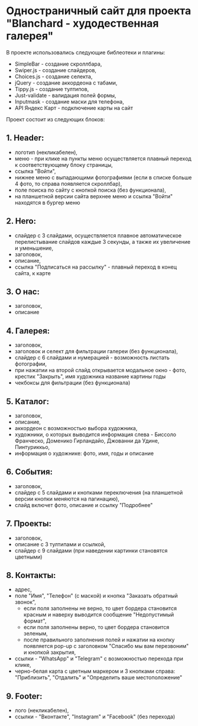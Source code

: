# Одностраничный сайт для проекта "Blanchard - худодественная галерея"

В проекте использовались следующие библеотеки и плагины:
- SimpleBar - создание скроллбара,
- Swiper.js - создание слайдеров,
- Choices.js - создание селекта,
- jQuery - создание аккордеона с табами,
- Tippy.js - создание тултипов,
- Just-validate - валидация полей формы,
- Inputmask - создание маски для телефона,
- API Яндекс Карт - подключение карты на сайт

Проект состоит из следующих блоков:

## 1. Header:
- логотип (некликабелен),
- меню - при клике на пункты меню осуществляется плавный переход к соответствующему блоку страницы,
- ссылка "Войти",
- нижнее меню с выпадающими фотографиями (если в списке больше 4 фото, то справа появляется скроллбар),
- поле поиска по сайту с кнопкой поиска (без функционала),
- на планшетной версии сайта верхнее меню и ссылка "Войти" находятся в бургер меню

## 2. Hero:
- слайдер с 3 слайдами, осуществляется плавное автоматическое перелистывание слайдов каждые 3 секунды, а также их увеличение и уменьшение,
- заголовок,
- описание,
- ссылка "Подписаться на рассылку" - плавный переход в конец сайта, к карте

## 3. О нас:
- заголовок,
- описание

## 4. Галерея:
- заголовок,
- заголовок и селект для фильтрации галереи (без функционала),
- слайдер с 6 слайдами и нумерацией - возможность листать фотографии,
- при нажатии на второй слайд открывается модальное окно - фото, крестик "Закрыть", имя художника название картины годы
- чекбоксы для фильтрации (без функционала)

## 5. Каталог:
- заголовок,
- описание,
- аккордеон с возможностью выбора художника,
- художники, о которых выводится информация слева - Биссоло Франческо, Доменико Гирландайо, Джованни да Удине, Пинтуриккьо,
- информация о художнике: фото, имя, годы и описание

## 6. События:
- заголовок,
- слайдер с 5 слайдами и кнопками переключения (на планшетной версии кнопки меняются на пагинацию),
- слайд включет фото, описание и ссылку "Подробнее"

## 7. Проекты:
- заголовок,
- описание с 3 тултипами и ссылкой,
- слайдер с 9 слайдами (при наведении картинки становятся цветными)

## 8. Контакты:
- адрес,
- поле "Имя", "Телефон" (с маской) и кнопка "Заказать обратный звонок",
  - если поля заполнены не верно, то цвет бордера становится красным и наверху выводится сообщение "Недопустимый формат",
  - если поля заполнены верно, то цвет бордера становится зеленым,
  - после правильного заполнения полей и нажатии на кнопку появляется pop-up с заголовком "Спасибо мы вам перезвоним" и кнопкой закрытия,
- ссылки - "WhatsApp" и "Telegram" с возможностью перехода при клике,
- черно-белая карта с цветным маркером и 3 кнопками справа: "Приблизить", "Отдалить" и "Определить ваше местоположение"

## 9. Footer:
- лого (некликабелен),
- ссылки - "Вконтакте", "Instagram" и "Facebook" (без перехода)
